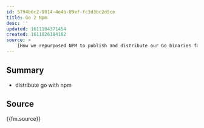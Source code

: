 ```yaml
---
id: 5794b6c2-9814-4e4b-89ef-fc3d3bc2d5ce
title: Go 2 Npm
desc: ''
updated: 1611104371454
created: 1611026184182
source: >
    [How we repurposed NPM to publish and distribute our Go binaries for internal CLI | by UTKARSH AGARWAL | Xendit Engineering | Jan, 2021 | Medium](https://medium.com/xendit-engineering/how-we-repurposed-npm-to-publish-and-distribute-our-go-binaries-for-internal-cli-23981b80911b)
---
```


## Summary
- distribute go with npm

## Source
 {{fm.source}}